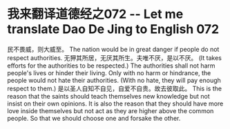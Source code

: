 # 我来翻译道德经之072 -- Let me translate Dao De Jing to English 072

民不畏威，则大威至。
The nation would be in great danger if people do not respect authorities.
无狎其所居，无厌其所生。夫唯不厌，是以不厌。
(It takes efforts for the authorities to be respected.) The authorities shall not harm people's lives or hinder their living. Only with no harm or hindrance, the people would not hate their authorities. (With no hate, they will pay enough respect to them.)
是以圣人自知不自见，自爱不自贵。故去彼取此。
This is the reason that the saints should teach themselves new knowledge but not insist on their own opinions. It is also the reason that they should have more love inside themselves but not act as they are higher above the common people. So that we should choose one and forsake the other. 